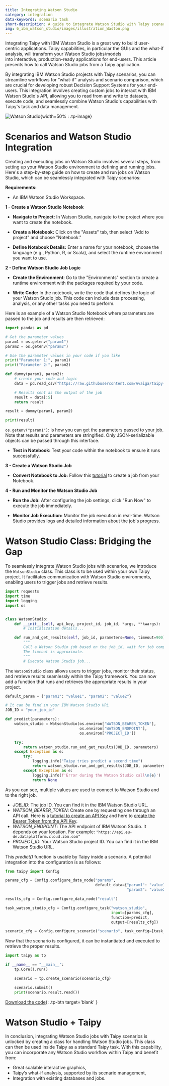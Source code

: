 ```yaml
---
title: Integrating Watson Studio
category: integration
data-keywords: scenario task
short-description: A guide to integrate Watson Studio with Taipy scenarios.
img: 6_ibm_watson_studio/images/illustration_Waston.png
---
```


Integrating Taipy with IBM Watson Studio is a great way to build user-centric applications. 
Taipy capabilities, in particular the GUIs and the what-if analysis, will transform your Watson Studio jobs/models  
into interactive, production-ready applications for end-users. This article presents how to call 
Watson Studio jobs from a Taipy application.


By integrating IBM Watson Studio projects with Taipy scenarios, you can streamline 
workflows for “what-if” analysis and scenario comparison, which are crucial for 
developing robust Decision Support Systems for your end-users. This integration involves 
creating custom jobs to interact with IBM Watson Studio's API, allowing you to read from 
and write to datasets, execute code, and seamlessly combine Watson Studio's capabilities 
with Taipy's task and data management.

![Watson Studio](images/illustration_Waston.png){width=50% : .tp-image}

# Scenarios and Watson Studio Integration

Creating and executing jobs on Watson Studio involves several steps, from setting up your 
Watson Studio environment to defining and running jobs. Here's a step-by-step guide on how 
to create and run jobs on Watson Studio, which can be seamlessly integrated with Taipy 
scenarios:

**Requirements:**

- An IBM Watson Studio Workspace.

**1 - Create a Watson Studio Notebook**

- **Navigate to Project:** In Watson Studio, navigate to the project where you want to 
create the notebook.

- **Create a Notebook:** Click on the "Assets" tab, then select "Add to project" and choose 
"Notebook."

- **Define Notebook Details:** Enter a name for your notebook, choose the language 
(e.g., Python, R, or Scala), and select the runtime environment you want to use.

**2 - Define Watson Studio Job Logic**

- **Create the Environment**: Go to the "Environments" section to create a runtime 
environment with the packages required by your code.

- **Write Code:** In the notebook, write the code that defines the logic of your 
Watson Studio job. This code can include data processing, analysis, or any other tasks you 
need to perform.

Here is an example of a Watson Studio Notebook where parameters are passed to the job 
and results are then retrieved:

```python
import pandas as pd

# Get the parameter values
param1 = os.getenv("param1")
param2 = os.getenv("param2")

# Use the parameter values in your code if you like
print("Parameter 1:", param1)
print("Parameter 2:", param2)

def dummy(param1, param2):
    # create your code and logic
    data = pd.read_csv("https://raw.githubusercontent.com/Avaiga/taipy-getting-started-core/develop/src/daily-min-temperatures.csv")

    # Results sent as the output of the job
    result = data[:5]
    return result

result = dummy(param1, param2)

print(result)
```

`os.getenv("param1")`: is how you can get the parameters passed to your job. 
Note that results and parameters are stringified. Only JSON-serializable objects can be 
passed through this interface.

- **Test in Notebook:** Test your code within the notebook to ensure it runs 
successfully.

**3 - Create a Watson Studio Job**

- **Convert Notebook to Job:** Follow this [tutorial](https://www.ibm.com/docs/en/cloud-paks/cp-data/4.8.x?topic=jobs-creating-in-notebook-editor) 
to create a job from your Notebook.

**4 - Run and Monitor the Watson Studio Job**

- **Run the Job:** After configuring the job settings, click "Run Now" to execute the 
job immediately.

- **Monitor Job Execution:** Monitor the job execution in real-time. Watson Studio 
provides logs and detailed information about the job's progress.

# Watson Studio Class: Bridging the Gap

To seamlessly integrate Watson Studio jobs with scenarios, we introduce the `WatsonStudio` 
class. This class is to be used within your own Taipy project. It facilitates 
communication with Watson Studio environments, enabling users to 
trigger jobs and retrieve results.

```python
import requests
import time
import logging
import os


class WatsonStudio:
    def __init__(self, api_key, project_id, job_id, *args, **kwargs):
        # Initialization details...

    def run_and_get_results(self, job_id, parameters=None, timeout=900):
        """
        Call a Watson Studio job based on the job_id, wait for job completion, and return the result.
        The timeout is approximate.
        """
        # Execute Watson Studio job...
```

The `WatsonStudio` class allows users to trigger jobs, monitor their status, and retrieve 
results seamlessly within the Taipy framework. You can now add a 
function that runs and retrieves the appropriate results in your project.

```python
default_param = {"param1": "value1", "param2": "value2"}

# It can be find in your IBM Watson Studio URL
JOB_ID = "your_job_id" 

def predict(parameters):
    watson_studio = WatsonStudio(os.environ['WATSON_BEARER_TOKEN'],
                                 os.environ['WATSON_ENDPOINT'],
                                 os.environ['PROJECT_ID'])

    try:
        return watson_studio.run_and_get_results(JOB_ID, parameters)
    except Exception as e:
        try:
            logging.info("Taipy tries predict a second time")
            return watson_studio.run_and_get_results(JOB_ID, parameters)
        except Exception as e:
            logging.info(f'Error during the Watson Studio call\n{e}')
            return None
```

As you can see, multiple values are used to connect to Watson Studio and to the right job.

- *JOB_ID*: The job ID. You can find it in the IBM Watson Studio URL.
- *WATSON_BEARER_TOKEN*: Create one by requesting one through an API call. Here is a 
[tutorial to create an API Key](https://cloud.ibm.com/docs/account?topic=account-userapikey) 
and here to [create the Bearer Token from the API Key](https://cloud.ibm.com/docs/account?topic=account-iamtoken_from_apikey).
- *WATSON_ENDPOINT*: The API endpoint of IBM Watson Studio. It depends on your location. 
For example: `"https://api.eu-de.dataplatform.cloud.ibm.com"`
- *PROJECT_ID*: Your Watson Studio project ID. You can find it in the IBM Watson Studio URL.

This *predict()* function is usable by Taipy inside a scenario. A potential 
integration into the configuration is as follows:

```python
from taipy import Config

params_cfg = Config.configure_data_node("params",
                                        default_data={"param1": "value1",
                                                      "param2": "value2"})

results_cfg = Config.configure_data_node("result")

task_watson_studio_cfg = Config.configure_task("watson_studio",
                                               input=[params_cfg],
                                               function=predict,
                                               output=[results_cfg])

scenario_cfg = Config.configure_scenario("scenario", task_config=[task_watson_studio_cfg])
```

Now that the scenario is configured, it can be instantiated and executed to retrieve the 
proper results.

```python
import taipy as tp

if __name__ == "__main__":
    tp.Core().run()

    scenario = tp.create_scenario(scenario_cfg)

    scenario.submit()
    print(scenario.result.read())
```

[Download the code](./src/example.py){: .tp-btn target='blank' }

# Watson Studio + Taipy

In conclusion, integrating Watson Studio jobs with Taipy scenarios is unlocked by creating a 
class for handling Watson Studio jobs. This class can then be used inside Taipy as a 
standard Taipy task. With this capability, you can incorporate any Watson Studio workflow 
within Taipy and benefit from:

- Great scalable interactive graphics,
- Taipy’s what-if analysis, supported by its scenario management,
- Integration with existing databases and jobs.
